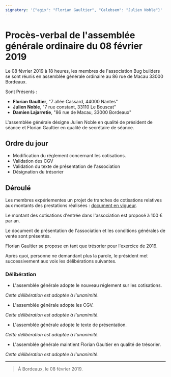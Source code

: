```yaml
---
signatory: '{"agix": "Florian Gaultier", "Calebsem": "Julien Noble"}'
---
```

# Procès-verbal de l'assemblée générale ordinaire du 08 février 2019

Le 08 février 2019 à 18 heures, les membres de l'association Bug builders se sont réunis en assemblée générale ordinaire au 86 rue de Macau 33000 Bordeaux.

Sont Présents :

- **Florian Gaultier**, "7 allée Cassard, 44000 Nantes"
- **Julien Noble**, "7 rue constant, 33110 Le Bouscat"
- **Damien Lajarretie**, "86 rue de Macau, 33000 Bordeaux"

L'assemblée générale désigne Julien Noble en qualité de président de séance et Florian Gaultier en qualité de secrétaire de séance.

## Ordre du jour

- Modification du réglement concernant les cotisations.
- Validation des CGV
- Validation du texte de présentation de l'association
- Désignation du trésorier

## Déroulé

Les membres expériementes un projet de tranches de cotisations relatives aux montants des prestations réalisées : [document en vigueur](https://docs.google.com/spreadsheets/d/1kBEkXU5h8f84Rka2lN8TSSzRe4hXyKBJwDpe7dH5ijw/edit?usp=sharing).

Le montant des cotisations d'entrée dans l'association est proposé à 100 € par an.

Le document de présentation de l'association et les conditions générales de vente sont présentés.

Florian Gaultier se propose en tant que trésorier pour l'exercice de 2019.

Après quoi, personne ne demandant plus la parole, le président met successivement aux voix les délibérations suivantes.

### Délibération

- L'assemblée générale adopte le nouveau réglement sur les cotisations.

_Cette délibération est adoptée à l'unanimité._

- L'assemblée générale adopte les CGV.

_Cette délibération est adoptée à l'unanimité._

- L'assemblée générale adopte le texte de présentation.

_Cette délibération est adoptée à l'unanimité._

- L'assemblée générale maintient Florian Gaultier en qualité de trésorier.

_Cette délibération est adoptée à l'unanimité._

---

> À Bordeaux, le 08 février 2019.
